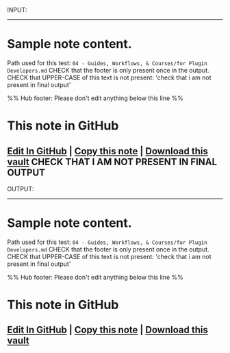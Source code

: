 
INPUT:

---
# Sample note content.
Path used for this test: `04 - Guides, Workflows, & Courses/for Plugin Developers.md`
CHECK that the footer is only present once in the output.
CHECK that UPPER-CASE of this text is not present: 'check that i am not present in final output'

%% Hub footer: Please don't edit anything below this line %%
# This note in GitHub

<span class="git-footer">[Edit In GitHub](https://github.dev/obsidian-community/obsidian-hub/blob/main/04%20-%20Guides%2C%20Workflows%2C%20%26%20Courses/for%20Plugin%20Developers.md "git-hub-edit-note") | [Copy this note](https://raw.githubusercontent.com/obsidian-community/obsidian-hub/main/04%20-%20Guides%2C%20Workflows%2C%20%26%20Courses/for%20Plugin%20Developers.md "git-hub-edit-note") | [Download this vault](https://github.com/obsidian-community/obsidian-hub/archive/refs/heads/main.zip "git-hub-edit-note") </span>
CHECK THAT I AM NOT PRESENT IN FINAL OUTPUT
---

OUTPUT:

---
# Sample note content.
Path used for this test: `04 - Guides, Workflows, & Courses/for Plugin Developers.md`
CHECK that the footer is only present once in the output.
CHECK that UPPER-CASE of this text is not present: 'check that i am not present in final output'

%% Hub footer: Please don't edit anything below this line %%
# This note in GitHub

<span class="git-footer">[Edit In GitHub](https://github.dev/obsidian-community/obsidian-hub/blob/main/04%20-%20Guides%2C%20Workflows%2C%20%26%20Courses/for%20Plugin%20Developers.md "git-hub-edit-note") | [Copy this note](https://raw.githubusercontent.com/obsidian-community/obsidian-hub/main/04%20-%20Guides%2C%20Workflows%2C%20%26%20Courses/for%20Plugin%20Developers.md "git-hub-edit-note") | [Download this vault](https://github.com/obsidian-community/obsidian-hub/archive/refs/heads/main.zip "git-hub-edit-note") </span>
---
